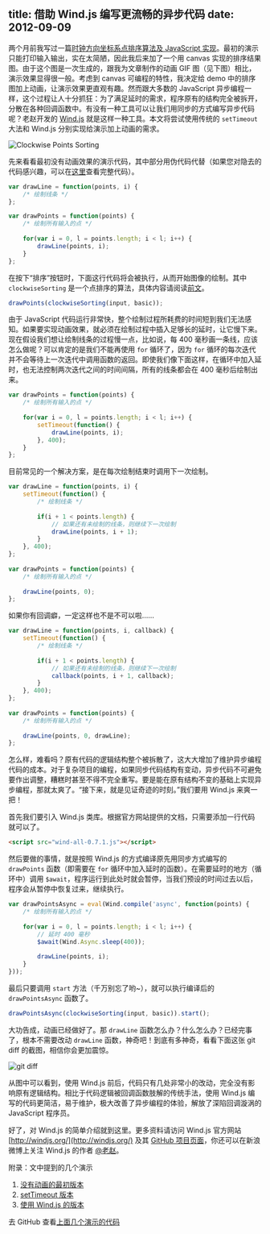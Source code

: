 title: 借助 Wind.js 编写更流畅的异步代码
date: 2012-09-09
---
两个月前我写过一篇[时钟方向坐标系点排序算法及 JavaScript 实现](#/blog/articles/2012/clockwise-points-sorting)。最初的演示只能打印输入输出，实在太简陋，因此我后来加了一个用 canvas 实现的排序结果图。由于这个图是一次生成的，跟我为文章制作的动画 GIF 图（见下图）相比，演示效果显得很一般。考虑到 canvas 可编程的特性，我决定给 demo 中的排序图加上动画，让演示效果更直观有趣。然而跟大多数的 JavaScript 异步编程一样，这个过程让人十分抓狂：为了满足延时的需求，程序原有的结构完全被拆开，分散在各种回调函数中。有没有一种工具可以让我们用同步的方式编写异步代码呢？老赵开发的 [Wind.js](http://windjs.org/) 就是这样一种工具。本文将尝试使用传统的 `setTimeout` 大法和 Wind.js 分别实现给演示加上动画的需求。

![Clockwise Points Sorting](https://myst729.github.io/blog-images/2012/07/clockwise-points-sorting.gif)

先来看看最初没有动画效果的演示代码，其中部分用伪代码代替（如果您对隐去的代码感兴趣，可以在[这里](https://github.com/myst729/clockwise-points-sorting/blob/gh-pages/demo1.html)查看完整代码）。<!-- more -->

```js
var drawLine = function(points, i) {
    /* 绘制线条 */
};

var drawPoints = function(points) {
    /* 绘制所有输入的点 */
 
    for(var i = 0, l = points.length; i < l; i++) {
        drawLine(points, i);
    }
};
```

在按下“排序”按钮时，下面这行代码将会被执行，从而开始图像的绘制。其中 `clockwiseSorting` 是一个点排序的算法，具体内容请阅读[前文](#/blog/articles/2012/clockwise-points-sorting)。

```js
drawPoints(clockwiseSorting(input, basic));
```

由于 JavaScript 代码运行非常快，整个绘制过程所耗费的时间短到我们无法感知。如果要实现动画效果，就必须在绘制过程中插入足够长的延时，让它慢下来。现在假设我们想让绘制线条的过程慢一点，比如说，每 400 毫秒画一条线，应该怎么做呢？可以肯定的是我们不能再使用 `for` 循环了，因为 `for` 循环的每次迭代并不会等待上一次迭代中调用函数的返回。即使我们像下面这样，在循环中加入延时，也无法控制两次迭代之间的时间间隔，所有的线条都会在 400 毫秒后绘制出来。

```js
var drawPoints = function(points) {
    /* 绘制所有输入的点 */
 
    for(var i = 0, l = points.length; i < l; i++) {
        setTimeout(function() {
            drawLine(points, i);
        }, 400);
    }
};
```

目前常见的一个解决方案，是在每次绘制结束时调用下一次绘制。

```js
var drawLine = function(points, i) {
    setTimeout(function() {
        /* 绘制线条 */
 
        if(i + 1 < points.length) {
            // 如果还有未绘制的线条，则继续下一次绘制
            drawLine(points, i + 1);
        }
    }, 400);
};
 
var drawPoints = function(points) {
    /* 绘制所有输入的点 */
 
    drawLine(points, 0);
};
```

如果你有回调癖，一定这样也不是不可以啦……

```js
var drawLine = function(points, i, callback) {
    setTimeout(function() {
        /* 绘制线条 */
 
        if(i + 1 < points.length) {
            // 如果还有未绘制的线条，则继续下一次绘制
            callback(points, i + 1, callback);
        }
    }, 400);
};
 
var drawPoints = function(points) {
    /* 绘制所有输入的点 */
 
    drawLine(points, 0, drawLine);
};
```

怎么样，难看吗？原有代码的逻辑结构整个被拆散了，这大大增加了维护异步编程代码的成本。对于复杂项目的编程，如果同步代码结构有变动，异步代码不可避免要作出调整，糟糕时甚至不得不完全重写。要是能在原有结构不变的基础上实现异步编程，那就太爽了。“接下来，就是见证奇迹的时刻。”我们要用 Wind.js 来爽一把！

首先我们要引入 Wind.js 类库。根据官方网站提供的文档，只需要添加一行代码就可以了。

```html
<script src="wind-all-0.7.1.js"></script>
```

然后要做的事情，就是按照 Wind.js 的方式编译原先用同步方式编写的 `drawPoints` 函数（即需要在 `for` 循环中加入延时的函数）。在需要延时的地方（循环中）调用 `$await`，程序运行到此处时就会暂停，当我们预设的时间过去以后，程序会从暂停中恢复过来，继续执行。

```js
var drawPointsAsync = eval(Wind.compile('async', function(points) {
    /* 绘制所有输入的点 */
 
    for(var i = 0, l = points.length; i < l; i++) {
        // 延时 400 毫秒
        $await(Wind.Async.sleep(400));
 
        drawLine(points, i);
    }
}));
```

最后只要调用 `start` 方法（千万别忘了哟~），就可以执行编译后的 `drawPointsAsync` 函数了。

```js
drawPointsAsync(clockwiseSorting(input, basic)).start();
```

大功告成，动画已经做好了。那 `drawLine` 函数怎么办？什么怎么办？已经完事了，根本不需要改动 `drawLine` 函数，神奇吧！到底有多神奇，看看下面这张 git diff 的截图，相信你会更加震惊。

![git diff](https://myst729.github.io/blog-images/2012/09/windjs-git-diff.png)

从图中可以看到，使用 Wind.js 前后，代码只有几处非常小的改动，完全没有影响原有逻辑结构。相比于代码逻辑被回调函数肢解的传统手法，使用 Wind.js 编写的代码更简洁，易于维护，极大改善了异步编程的体验，解放了深陷回调漩涡的 JavaScript 程序员。

好了，对 Wind.js 的简单介绍就到这里。更多资料请访问 Wind.js 官方网站 [http://windjs.org/](http://windjs.org/) 及其 [GitHub 项目页面](https://github.com/JeffreyZhao/wind)，你还可以在新浪微博上关注 Wind.js 的作者 [@老赵](http://weibo.com/jeffz)。

附录：文中提到的几个演示

1. [没有动画的最初版本](https://myst729.github.io/clockwise-points-sorting/demo1.html)
2. [setTimeout 版本](https://myst729.github.io/clockwise-points-sorting/demo2.html)
3. [使用 Wind.js 的版本](https://myst729.github.io/clockwise-points-sorting/demo3.html)

去 GitHub 查看[上面几个演示的代码](https://github.com/myst729/clockwise-points-sorting)